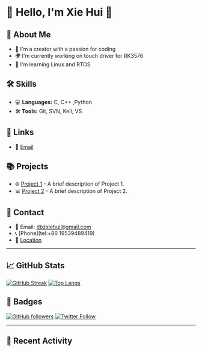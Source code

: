 # 👋 Hello, I'm Xie Hui 🌟

## 🚀 About Me
- 🌟 I'm a creator with a passion for coding
- 🌍 I'm currently working on touch driver for RK3576
- 🌱 I'm learning Linux and RTOS

## 🛠️ Skills
- 💻 **Languages:** C, C++ ,Python
- 🛠 **Tools:** Git, SVN, Keil, VS

## 🔗 Links
- 📧 [Email](mailto:dbzxiehui@gmail.com)

## 📚 Projects
- 🌐 [Project 1](https://github.com/yourusername/project1) - A brief description of Project 1.
- 📊 [Project 2](https://github.com/yourusername/project2) - A brief description of Project 2.

## 💬 Contact
- 💌 Email: dbzxiehui@gmail.com
- 📞 [Phone](tel:+86 19539489419)
- 📍 [Location](https://www.google.com/maps/place/ShenZhen,+China)

---

## 📈 GitHub Stats
[![GitHub Streak](https://github-readme-streak-stats.herokuapp.com?user=XH1025&theme=dark)](https://git.io/streak-stats)
[![Top Langs](https://github-readme-stats.vercel.app/api/top-langs/?username=XH1025&theme=dark)](https://github.com/anuraghazra/github-readme-stats)

## 🔑 Badges
[![GitHub followers](https://img.shields.io/github/followers/XH1025?style=social)](https://github.com/yourusername)
[![Twitter Follow](https://img.shields.io/twitter/follow/XH1025?style=social)](https://twitter.com/yourusername)

---

## 📅 Recent Activity
<!--RECENTLY-->
